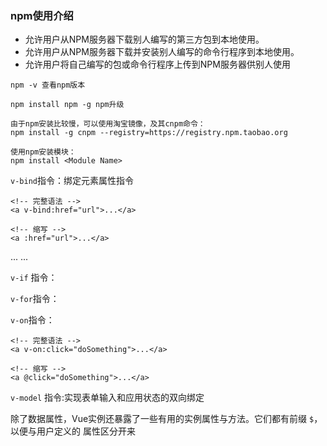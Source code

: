 ### npm使用介绍

- 允许用户从NPM服务器下载别人编写的第三方包到本地使用。
- 允许用户从NPM服务器下载并安装别人编写的命令行程序到本地使用。
- 允许用户将自己编写的包或命令行程序上传到NPM服务器供别人使用

```
npm -v 查看npm版本

npm install npm -g npm升级

由于npm安装比较慢，可以使用淘宝镜像，及其cnpm命令：
npm install -g cnpm --registry=https://registry.npm.taobao.org

使用npm安装模块：
npm install <Module Name>
```

`v-bind`指令：绑定元素属性指令
```
<!-- 完整语法 -->
<a v-bind:href="url">...</a>

<!-- 缩写 -->
<a :href="url">...</a>
```

<!-- 完整语法 --> <a v-bind:href="url">...</a> <!-- 缩写 --> <a :href="url">...</a>

`v-if` 指令：

`v-for`指令：

`v-on`指令：

```
<!-- 完整语法 -->
<a v-on:click="doSomething">...</a>

<!-- 缩写 -->
<a @click="doSomething">...</a>
```



`v-model` 指令:实现表单输入和应用状态的双向绑定



除了数据属性，Vue实例还暴露了一些有用的实例属性与方法。它们都有前缀 `$`，以便与用户定义的 属性区分开来

